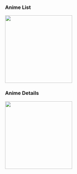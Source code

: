 
### Anime List
<img 
  width="220"
  src="https://github.com/user-attachments/assets/636f1256-f641-41c5-9dd5-4d117be43496"
  />

### Anime Details
<img 
  width="220"
  src="https://github.com/user-attachments/assets/af575837-812d-40cb-adb1-8618ac9bff0a"
  />
